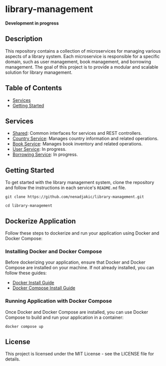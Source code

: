 # library-management

**Development in progress**

## Description
This repository contains a collection of microservices for managing various aspects of a library system. Each microservice is responsible for a specific domain, such as user management, book management, and borrowing management. The goal of this project is to provide a modular and scalable solution for library management.

## Table of Contents
- [Services](#services)
- [Getting Started](#getting-started)

## Services
- [Shared](./shared/README.md): Common interfaces for services and REST controllers.
- [Country Service](./country-service/README.md): Manages country information and related operations.
- [Book Service](./book-service/README.md): Manages book inventory and related operations.
- [User Service](./user-service/README.md): In progress.
- [Borrowing Service](./borrowing-service/README.md): In progress.

## Getting Started
To get started with the library management system, clone the repository and follow the instructions in each service's `README.md` file.

`git clone https://github.com/nenadjakic/library-management.git`

`cd library-management`

## Dockerize Application

Follow these steps to dockerize and run your application using Docker and Docker Compose:

### Installing Docker and Docker Compose

Before dockerizing your application, ensure that Docker and Docker Compose are installed on your machine. If not already installed, you can follow these guides:

- [Docker Install Guide](https://docs.docker.com/get-docker/)
- [Docker Compose Install Guide](https://docs.docker.com/compose/install/)

### Running Application with Docker Compose

Once Docker and Docker Compose are installed, you can use Docker Compose to build and run your application in a container:

`docker compose up`

## License
This project is licensed under the MIT License - see the LICENSE file for details.